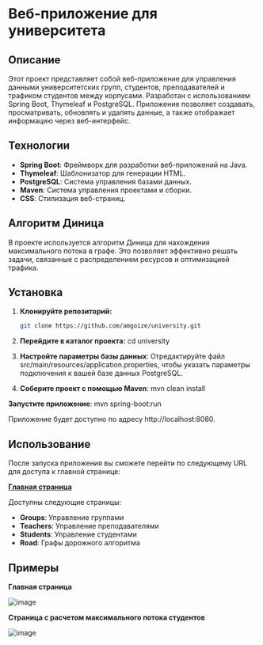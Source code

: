 # Веб-приложение для университета

## Описание

Этот проект представляет собой веб-приложение для управления данными университетских групп, студентов, преподавателей и трафиком студентов между корпусами. Разработан с использованием Spring Boot, Thymeleaf и PostgreSQL. Приложение позволяет создавать, просматривать, обновлять и удалять данные, а также отображает информацию через веб-интерфейс.

## Технологии

- **Spring Boot**: Фреймворк для разработки веб-приложений на Java.
- **Thymeleaf**: Шаблонизатор для генерации HTML.
- **PostgreSQL**: Система управления базами данных.
- **Maven**: Система управления проектами и сборки.
- **CSS**: Стилизация веб-страниц.

## Алгоритм Диница

В проекте используется алгоритм Диница для нахождения максимального потока в графе. Это позволяет эффективно решать задачи, связанные с распределением ресурсов и оптимизацией трафика.


## Установка

1. **Клонируйте репозиторий:**
   ```bash
   git clone https://github.com/amgoize/university.git
   
2. **Перейдите в каталог проекта:**
   cd university

3. **Настройте параметры базы данных**: Отредактируйте файл src/main/resources/application.properties, чтобы указать параметры подключения к вашей базе данных PostgreSQL.

4. **Соберите проект с помощью Maven**:
mvn clean install

**Запустите приложение**:
mvn spring-boot:run

Приложение будет доступно по адресу http://localhost:8080.

## Использование

После запуска приложения вы сможете перейти по следующему URL для доступа к главной странице:

**[Главная страница](http://localhost:8080)**

Доступны следующие страницы:

- **Groups**: Управление группами
- **Teachers**: Управление преподавателями
- **Students**: Управление студентами
- **Road**: Графы дорожного алгоритма

## Примеры

**Главная страница**

![image](https://github.com/user-attachments/assets/0d989210-ac26-4bd0-9a5d-4b4e3cc2aeca)

**Страница с расчетом максимального потока студентов**

![image](https://github.com/user-attachments/assets/b0aa5512-0da6-4436-a163-ed9a7d42714f)


